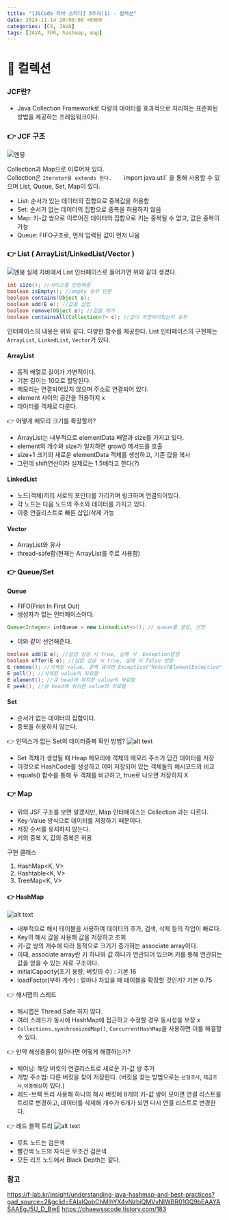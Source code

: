 ```yaml
---
title: "[JSCode 자바 스터디] 3주차(1) - 컬렉션"
date: 2024-11-14 20:00:00 +0900
categories: [CS, JAVA]
tags: [JAVA, 자바, hashmap, map]
---
```


# 📌 컬렉션

### JCF란?

- Java Collection Framework로 다량의 데이터를 효과적으로 처리하는 표준화된 방법을 제공하는 프레임워크이다.

### 👉 JCF 구조

![멘붕](/images/자바스터디/jcf%20계층.png)

Collection과 Map으로 이루어져 있다.  
Collection은 `Iterator을 extends 한다.   
`import java.util` 을 통해 사용할 수 있으며 List, Queue, Set, Map이 있다.

- List: 순서가 있는 데이터의 집합으로 중복값을 허용함
- Set: 순서가 없는 데이터의 집합으로 중복을 허용하지 않음
- Map: 키-값 쌍으로 이루어진 데이터의 집합으로 키는 중복될 수 없고, 값은 중복이 가능
- Queue: FIFO구조로, 먼저 입력된 값이 먼저 나옴

### 👉 List ( ArrayList/LinkedList/Vector )

![멘붕](/images/자바스터디/list%20인터페이스.png)
실제 자바에서 List 인터페이스로 들어가면 위와 같이 생겼다.

```java
int size(); //사이즈를 반환해줌
boolean isEmpty(); //empty 유무 반환
boolean contains(Object o);
boolean add(E e); //값을 삽입
boolean remove(Object o); //값을 제거
boolean containsAll(Collection<?> c); //값이 저장되어있는지 유무
```

인터페이스의 내용은 위와 같다. 다양한 함수를 제공한다.
List 인터페이스의 구현체는 `ArrayList`, `LinkedList`, `Vector`가 있다.

#### ArrayList

- 동적 배열로 길이가 가변적이다.
- 기본 길이는 10으로 할당된다.
- 메모리는 연결되어있지 않으며 주소로 연결되어 있다.
- element 사이의 공간을 허용하지 x
- 데이터를 객체로 다룬다.

👉 어떻게 메모리 크기를 확장할까?

- ArrayList는 내부적으로 elementData 배열과 size를 가지고 있다.
- element의 개수와 size가 일치하면 grow() 메서드를 호출
- size+1 크기의 새로운 elementData 객체를 생성하고, 기존 값을 복사
- 그런데 shift연산이라 실제로는 1.5배라고 한다(?)

#### LinkedList

- 노드(객체)끼리 서로의 포인터를 가리키며 링크하며 연결되어있다.
- 각 노드는 다음 노드의 주소와 데이터를 가지고 있다.
- 이중 연결리스트로 빠른 삽입/삭제 가능

#### Vector

- ArrayList와 유사
- thread-safe함(현재는 ArrayList를 주로 사용함)

### 👉 Queue/Set

#### Queue

- FIFO(Frist In First Out)
- 생성자가 없는 인터페이스이다.

```java
Queue<Integer> intQueue = new LinkedList<>(); // queue를 생성, 선언
```

- 이와 같이 선언해준다.

```java
boolean add(E e); //삽입 성공 시 true, 실패 시  Exception발생
boolean offer(E e); //삽입 성공 시 true, 실패 시 false 반환
E remove(); //삭제된 value, 공백 큐이면 Exception("NoSuchElementException") 발생
E poll(); //삭제된 value의 자료형
E element(); //큐 head에 위치한 value의 자료형
E peek(); //큐 head에 위치한 value의 자료형
```

#### Set

- 순서가 없는 데이터의 집합이다.
- 중복을 허용하지 않는다.

👉 인덱스가 없는 Set의 데이터중복 확인 방법?
![alt text](/images/자바스터디/set%20메서드.png)

- Set 객체가 생성될 때 Heap 메모리에 객체의 메모리 주소가 담긴 데이터를 저장
- 이것으로 HashCode를 생성하고 이미 저장되어 있는 객체들의 해시코드와 비교
- equals() 함수를 통해 두 객체를 비교하고, true로 나오면 저장하지 X

### 👉 Map

- 위의 JSF 구조를 보면 알겠지만, Map 인터페이스는 Collection 과는 다르다.
- Key-Value 방식으로 데이터를 저장하기 때문이다.
- 저장 순서를 유지하지 않는다.
- 키의 중복 X, 값의 중복은 허용

구현 클래스

1. HashMap<K, V>
2. Hashtable<K, V>
3. TreeMap<K, V>

#### 👉 HashMap

![alt text](/images/자바스터디/해시맵.png)

- 내부적으로 해시 테이블을 사용하여 데이터의 추가, 검색, 삭제 등의 작업이 빠르다.
- Key의 해시 값을 사용해 값을 저장하고 조회
- 키-값 쌍의 개수에 따라 동적으로 크기가 증가하는 associate array이다.
- 이때, associate array란 키 하나와 값 하나가 연관되어 있으며 키를 통해 연관되는 값을 얻을 수 있는 자료 구조이다.
- initialCapacity(초기 용량, 버킷의 수) : 기본 16
- loadFactor(부하 계수) : 얼마나 차있을 때 테이블을 확장할 것인가? 기본 0.75

👉 해시맵의 스레드

- 해시맵은 Thread Safe 하지 않다.
- 여러 스레드가 동시에 HashMap에 접근하고 수정할 경우 동시성을 보장 x
- `Collections.synchronizedMap()`, `ConcurrentHashMap`을 사용하면 이를 해결할 수 있다.

👉 만약 해싱충돌이 일어나면 어떻게 해결하는가?

- 체이닝: 해당 버킷의 연결리스트로 새로운 키-값 쌍 추가
- 개방 주소법: 다른 버킷을 찾아 저장한다.
  (버킷을 찾는 방법으로는 `선형조사`, `제곱조사`,`이중해싱`이 있다.)
- 레드-브랙 트리 사용해 하나의 해시 버킷에 8개의 키-값 쌍이 모이면 연결 리스트를 트리로 변경하고, 데이터를 삭제해 개수가 6개가 되면 다시 연결 리스트로 변경한다.

👉 레드 블랙 트리
![alt text](/images/자바스터디/레드블랙트리.png)

- 루트 노드는 검은색
- 빨간색 노드의 자식은 무조건 검은색
- 모든 리프 노드에서 Black Depth는 같다.

### 참고

https://f-lab.kr/insight/understanding-java-hashmap-and-best-practices?gad_source=2&gclid=EAIaIQobChMIhYX4vNzbiQMVvNIWBR01GQ9bEAAYASAAEgJ5U_D_BwE
https://chaewsscode.tistory.com/183
